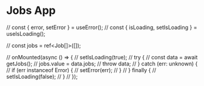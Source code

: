 # Jobs App

// const { error, setError } = useError();
// const { isLoading, setIsLoading } = useIsLoading();

// const jobs = ref<Job[]>([]);

// onMounted(async () => {
// setIsLoading(true);
// try {
// const data = await getJobs();
// jobs.value = data.jobs;
// throw data;
// } catch (err: unknown) {
// if (err instanceof Error) {
// setError(err);
// }
// } finally {
// setIsLoading(false);
// }
// });
